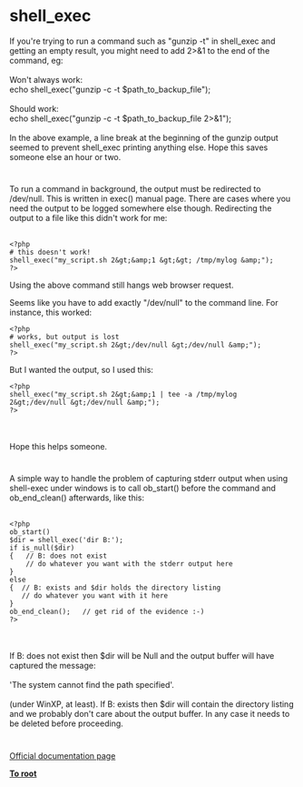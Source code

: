 # shell_exec



If you&apos;re trying to run a command such as "gunzip -t" in shell_exec and getting an empty result, you might need to add 2&gt;&amp;1 to the end of the command, eg:<br><br>Won&apos;t always work:<br>echo shell_exec("gunzip -c -t $path_to_backup_file");<br><br>Should work:<br>echo shell_exec("gunzip -c -t $path_to_backup_file 2&gt;&amp;1");<br><br>In the above example, a line break at the beginning of the gunzip output seemed to prevent shell_exec printing anything else. Hope this saves someone else an hour or two.  

#

To run a command in background, the output must be redirected to /dev/null. This is written in exec() manual page. There are cases where you need the output to be logged somewhere else though. Redirecting the output to a file like this didn&apos;t work for me:<br><br>

```
<?php
# this doesn't work!
shell_exec("my_script.sh 2&gt;&amp;1 &gt;&gt; /tmp/mylog &amp;");
?>
```


Using the above command still hangs web browser request.

Seems like you have to add exactly "/dev/null" to the command line. For instance, this worked:



```
<?php
# works, but output is lost
shell_exec("my_script.sh 2&gt;/dev/null &gt;/dev/null &amp;");
?>
```


But I wanted the output, so I used this:



```
<?php
shell_exec("my_script.sh 2&gt;&amp;1 | tee -a /tmp/mylog 2&gt;/dev/null &gt;/dev/null &amp;");
?>
```
<br><br>Hope this helps someone.  

#

A simple way to handle the problem of capturing stderr output when using shell-exec under windows is to call ob_start() before the command and ob_end_clean() afterwards, like this:<br><br>

```
<?php
ob_start()
$dir = shell_exec('dir B:');
if is_null($dir)
{   // B: does not exist
    // do whatever you want with the stderr output here
}
else
{  // B: exists and $dir holds the directory listing
   // do whatever you want with it here
}
ob_end_clean();   // get rid of the evidence :-)
?>
```
<br><br>If B: does not exist then $dir will be Null and the output buffer will have captured the message: <br><br>  &apos;The system cannot find the path specified&apos;. <br><br>(under WinXP, at least). If B: exists then $dir will contain the directory listing and we probably don&apos;t care about the output buffer. In any case it needs to be deleted before proceeding.  

#

[Official documentation page](https://www.php.net/manual/en/function.shell-exec.php)

**[To root](/README.md)**